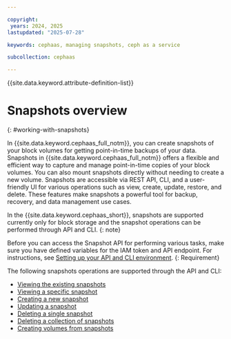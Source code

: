 ```yaml
---

copyright:
 years: 2024, 2025
lastupdated: "2025-07-28"

keywords: cephaas, managing snapshots, ceph as a service

subcollection: cephaas

---
```


{{site.data.keyword.attribute-definition-list}}

# Snapshots overview
{: #working-with-snapshots}

In {{site.data.keyword.cephaas_full_notm}}, you can create snapshots of your block volumes for getting point-in-time backups of your data. Snapshots in {{site.data.keyword.cephaas_full_notm}} offers a flexible and efficient way to capture and manage point-in-time copies of your block volumes. You can also mount snapshots directly without needing to create a new volume. Snapshots are accessible via REST API, CLI, and a user-friendly UI for various operations such as view, create, update, restore, and delete. These features make snapshots a powerful tool for backup, recovery, and data management use cases.

In the {{site.data.keyword.cephaas_short}}, snapshots are supported currently only for block storage and the snapshot operations can be performed through API and CLI. 
{: note}

Before you can access the Snapshot API for performing various tasks, make sure you have defined variables for the IAM token and API endpoint. For instructions, see [Setting up your API and CLI environment](/docs/cephaas?topic=cephaas-set-up-environment&interface=api).
{: Requirement}



The following snapshots operations are supported through the API and CLI:

- [Viewing the existing snapshots](/docs/cephaas?topic=cephaas-view-snapshots)
- [Viewing a specific snapshot](/docs/cephaas?topic=cephaas-view-specific-snapshot)
- [Creating a new snapshot](/docs/cephaas?topic=cephaas-create-new-snapshots)
- [Updating a snapshot](/docs/cephaas?topic=cephaas-update-a-snapshot)
- [Deleting a single snapshot](/docs/cephaas?topic=cephaas-delete-single-snapshot)
- [Deleting a collection of snapshots](/docs/cephaas?topic=cephaas-delete-collection-snapshots)
- [Creating volumes from snapshots](/docs/cephaas?topic=cephaas-volume-from-snapshots)


